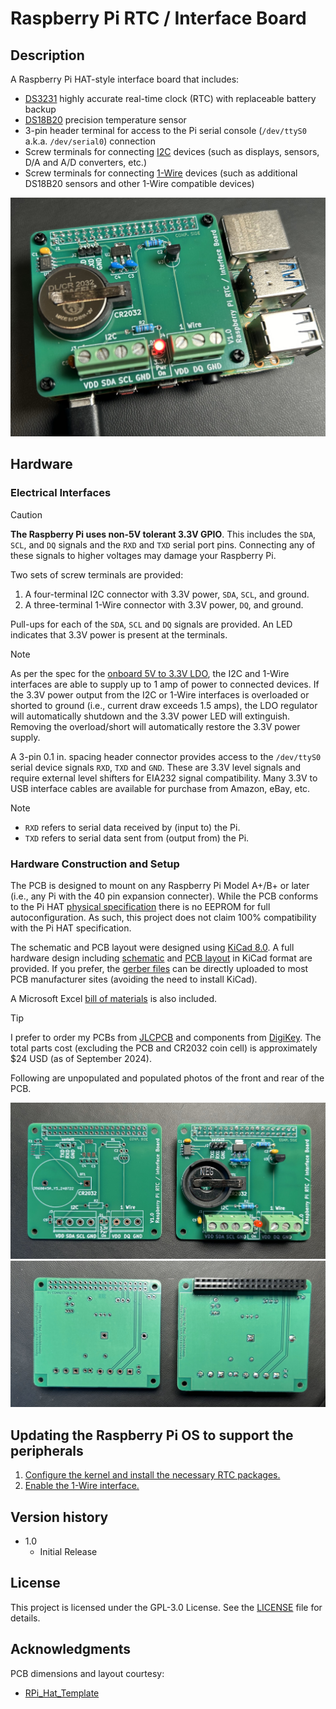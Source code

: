 # Raspberry Pi RTC / Interface Board

## Description

A Raspberry Pi HAT-style interface board that includes:
* [DS3231](https://www.analog.com/en/products/ds3231.html) highly accurate real-time clock (RTC) with replaceable battery backup
* [DS18B20](https://www.analog.com/en/products/ds18b20.html) precision temperature sensor
* 3-pin header terminal for access to the Pi serial console (`/dev/ttyS0` a.k.a. `/dev/serial0`) connection
* Screw terminals for connecting [I2C](https://en.wikipedia.org/wiki/I%C2%B2C) devices (such as displays, sensors, D/A and A/D converters, etc.)
* Screw terminals for connecting [1-Wire](https://en.wikipedia.org/wiki/1-Wire) devices (such as additional DS18B20 sensors and other 1-Wire compatible devices)
<p align="center">
  <img src="Mounted.jpg" alt="Completed hardware"/>
</p>

## Hardware
### Electrical Interfaces

> [!CAUTION]
> **The Raspberry Pi uses non-5V tolerant 3.3V GPIO**. This includes the `SDA`, `SCL`, and `DQ` signals and the `RXD` and `TXD` serial port pins. Connecting any of these signals to higher voltages may damage your Raspberry Pi.

Two sets of screw terminals are provided:
1. A four-terminal I2C connector with 3.3V power, `SDA`, `SCL`, and ground.
2. A three-terminal 1-Wire connector with 3.3V power, `DQ`, and ground.

Pull-ups for each of the `SDA`, `SCL` and `DQ` signals are provided. An LED indicates that 3.3V power is present at the terminals. 

> [!NOTE]
> As per the spec for the [onboard 5V to 3.3V LDO](https://www.diodes.com/assets/Datasheets/AP7361EA.pdf), the I2C and 1-Wire interfaces are able to supply up to 1 amp of power to connected devices. If the 3.3V power output from the I2C or 1-Wire interfaces is overloaded or shorted to ground (i.e., current draw exceeds 1.5 amps), the LDO regulator will automatically shutdown and the 3.3V power LED will extinguish. Removing the overload/short will automatically restore the 3.3V power supply.

A 3-pin 0.1 in. spacing header connector provides access to the `/dev/ttyS0` serial device signals `RXD`, `TXD` and `GND`. These are 3.3V level signals and require external level shifters for EIA232 signal compatibility. Many 3.3V to USB interface cables are available for purchase from Amazon, eBay, etc.

> [!NOTE]
> * `RXD` refers to serial data received by (input to) the Pi.
> * `TXD` refers to serial data sent from (output from) the Pi.

### Hardware Construction and Setup

The PCB is designed to mount on any Raspberry Pi Model A+/B+ or later (i.e., any Pi with the 40 pin expansion connecter). While the PCB conforms to the Pi HAT [physical specification](https://github.com/raspberrypi/hats/blob/master/hat-board-mechanical.pdf) there is no EEPROM for full autoconfiguration. As such, this project does not claim 100% compatibility with the Pi HAT specification. 

The schematic and PCB layout were designed using [KiCad 8.0](https://www.kicad.org/). A full hardware design including [schematic](schematic.pdf) and [PCB layout](RPi_RTC_Interface_model.jpg) in KiCad format are provided. If you prefer, the [gerber files](RPi_RTC_interface_gerbers.zip) can be directly uploaded to most PCB manufacturer sites (avoiding the need to install KiCad).

A Microsoft Excel [bill of materials](RPi_RTC_interface_BOM.xlsx) is also included.

> [!TIP]
> I prefer to order my PCBs from [JLCPCB](https://jlcpcb.com/) and components from [DigiKey](https://digikey.com). The total parts cost (excluding the PCB and CR2032 coin cell) is approximately $24 USD (as of September 2024).

Following are unpopulated and populated photos of the front and rear of the PCB.
<p align="center">
  <img src="PCB_front.jpg" alt="PCB front view"/>
  <img src="PCB_rear.jpg" alt="PCB read view"/>
</p>

## Updating the Raspberry Pi OS to support the peripherals

1. [Configure the kernel and install the necessary RTC packages.](https://pimylifeup.com/raspberry-pi-rtc/)
2. [Enable the 1-Wire interface.](https://www.circuitbasics.com/raspberry-pi-ds18b20-temperature-sensor-tutorial/)
 
## Version history

* 1.0
    * Initial Release

## License

This project is licensed under the GPL-3.0 License. See the [LICENSE](LICENSE) file for details.

## Acknowledgments

PCB dimensions and layout courtesy:
* [RPi_Hat_Template](https://github.com/devbisme/RPi_Hat_Template)


